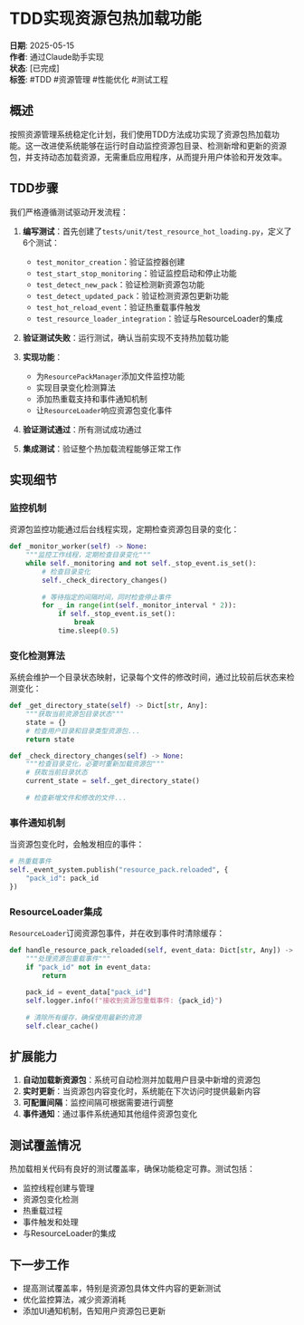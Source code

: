 # TDD实现资源包热加载功能

**日期**: 2025-05-15  
**作者**: 通过Claude助手实现  
**状态**: [已完成]  
**标签**: #TDD #资源管理 #性能优化 #测试工程

## 概述

按照资源管理系统稳定化计划，我们使用TDD方法成功实现了资源包热加载功能。这一改进使系统能够在运行时自动监控资源包目录、检测新增和更新的资源包，并支持动态加载资源，无需重启应用程序，从而提升用户体验和开发效率。

## TDD步骤

我们严格遵循测试驱动开发流程：

1. **编写测试**：首先创建了`tests/unit/test_resource_hot_loading.py`，定义了6个测试：
   - `test_monitor_creation`：验证监控器创建
   - `test_start_stop_monitoring`：验证监控启动和停止功能
   - `test_detect_new_pack`：验证检测新资源包功能
   - `test_detect_updated_pack`：验证检测资源包更新功能
   - `test_hot_reload_event`：验证热重载事件触发
   - `test_resource_loader_integration`：验证与ResourceLoader的集成

2. **验证测试失败**：运行测试，确认当前实现不支持热加载功能

3. **实现功能**：
   - 为`ResourcePackManager`添加文件监控功能
   - 实现目录变化检测算法
   - 添加热重载支持和事件通知机制
   - 让`ResourceLoader`响应资源包变化事件

4. **验证测试通过**：所有测试成功通过

5. **集成测试**：验证整个热加载流程能够正常工作

## 实现细节

### 监控机制

资源包监控功能通过后台线程实现，定期检查资源包目录的变化：
```python
def _monitor_worker(self) -> None:
    """监控工作线程，定期检查目录变化"""
    while self._monitoring and not self._stop_event.is_set():
        # 检查目录变化
        self._check_directory_changes()
        
        # 等待指定的间隔时间，同时检查停止事件
        for _ in range(int(self._monitor_interval * 2)):
            if self._stop_event.is_set():
                break
            time.sleep(0.5)
```

### 变化检测算法

系统会维护一个目录状态映射，记录每个文件的修改时间，通过比较前后状态来检测变化：
```python
def _get_directory_state(self) -> Dict[str, Any]:
    """获取当前资源包目录状态"""
    state = {}
    # 检查用户目录和目录类型资源包...
    return state

def _check_directory_changes(self) -> None:
    """检查目录变化，必要时重新加载资源包"""
    # 获取当前目录状态
    current_state = self._get_directory_state()
    
    # 检查新增文件和修改的文件...
```

### 事件通知机制

当资源包变化时，会触发相应的事件：
```python
# 热重载事件
self._event_system.publish("resource_pack.reloaded", {
    "pack_id": pack_id
})
```

### ResourceLoader集成

`ResourceLoader`订阅资源包事件，并在收到事件时清除缓存：
```python
def handle_resource_pack_reloaded(self, event_data: Dict[str, Any]) -> None:
    """处理资源包重载事件"""
    if "pack_id" not in event_data:
        return
        
    pack_id = event_data["pack_id"]
    self.logger.info(f"接收到资源包重载事件: {pack_id}")
    
    # 清除所有缓存，确保使用最新的资源
    self.clear_cache()
```

## 扩展能力

1. **自动加载新资源包**：系统可自动检测并加载用户目录中新增的资源包
2. **实时更新**：当资源包内容变化时，系统能在下次访问时提供最新内容
3. **可配置间隔**：监控间隔可根据需要进行调整
4. **事件通知**：通过事件系统通知其他组件资源包变化

## 测试覆盖情况

热加载相关代码有良好的测试覆盖率，确保功能稳定可靠。测试包括：
- 监控线程创建与管理
- 资源包变化检测
- 热重载过程
- 事件触发和处理
- 与ResourceLoader的集成

## 下一步工作

- 提高测试覆盖率，特别是资源包具体文件内容的更新测试
- 优化监控算法，减少资源消耗
- 添加UI通知机制，告知用户资源包已更新 